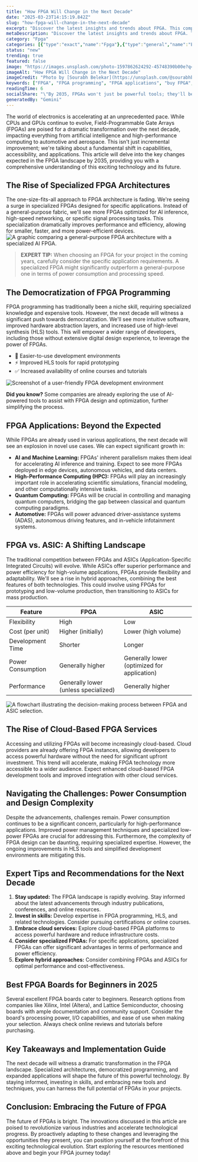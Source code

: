 ```yaml
---
title: "How FPGA Will Change in the Next Decade"
date: "2025-03-23T14:15:19.842Z"
slug: "how-fpga-will-change-in-the-next-decade"
excerpt: "Discover the latest insights and trends about FPGA. This comprehensive guide covers everything you need to know about FPGA in 2025."
metaDescription: "Discover the latest insights and trends about FPGA. This comprehensive guide covers everything you need to know about FPGA in 2025."
category: "Fpga"
categories: [{"type":"exact","name":"Fpga"},{"type":"general","name":"Electronics"},{"type":"medium","name":"Hardware Design"},{"type":"specific","name":"Digital Logic"},{"type":"niche","name":"Reconfigurable Computing"}]
status: "new"
trending: true
featured: false
image: "https://images.unsplash.com/photo-1597862624292-45748390b00e?q=85&w=1200&fit=max&fm=webp&auto=compress"
imageAlt: "How FPGA Will Change in the Next Decade"
imageCredit: "Photo by [Sourabh Belekar](https://unsplash.com/@sourabhbelekar) on Unsplash"
keywords: ["FPGA", "FPGA programming", "FPGA applications", "buy FPGA", "FPGA vs ASIC", "FPGA design tutorial", "best FPGA boards", "learn FPGA", "FPGA development tools", "FPGA projects for beginners"]
readingTime: 6
socialShare: "\"By 2035, FPGAs won't just be powerful tools; they'll be the brains behind everything from self-driving cars to quantum computers.  Get ready for the FPGA revolution!\""
generatedBy: "Gemini"
---
```




The world of electronics is accelerating at an unprecedented pace.  While CPUs and GPUs continue to evolve, Field-Programmable Gate Arrays (FPGAs) are poised for a dramatic transformation over the next decade, impacting everything from artificial intelligence and high-performance computing to automotive and aerospace. This isn't just incremental improvement; we're talking about a fundamental shift in capabilities, accessibility, and applications.  This article will delve into the key changes expected in the FPGA landscape by 2035, providing you with a comprehensive understanding of this exciting technology and its future.

## The Rise of Specialized FPGA Architectures

The one-size-fits-all approach to FPGA architecture is fading.  We're seeing a surge in specialized FPGAs designed for specific applications.  Instead of a general-purpose fabric, we'll see more FPGAs optimized for AI inference, high-speed networking, or specific signal processing tasks.  This specialization dramatically improves performance and efficiency, allowing for smaller, faster, and more power-efficient devices.  ![A graphic comparing a general-purpose FPGA architecture with a specialized AI FPGA.](https://images.unsplash.com/photo-1631376604914-572212a3ede5?q=85&w=1200&fit=max&fm=webp&auto=compress)

> **EXPERT TIP:**  When choosing an FPGA for your project in the coming years, carefully consider the specific application requirements.  A specialized FPGA might significantly outperform a general-purpose one in terms of power consumption and processing speed.

##  The Democratization of FPGA Programming

FPGA programming has traditionally been a niche skill, requiring specialized knowledge and expensive tools.  However, the next decade will witness a significant push towards democratization.  We'll see more intuitive software, improved hardware abstraction layers, and increased use of high-level synthesis (HLS) tools.  This will empower a wider range of developers, including those without extensive digital design experience, to leverage the power of FPGAs.

* 🔑 Easier-to-use development environments
* ⚡  Improved HLS tools for rapid prototyping
* ✅ Increased availability of online courses and tutorials

![Screenshot of a user-friendly FPGA development environment](https://images.unsplash.com/photo-1599605315712-630224b5bbae?q=85&w=1200&fit=max&fm=webp&auto=compress)

**Did you know?**  Some companies are already exploring the use of AI-powered tools to assist with FPGA design and optimization, further simplifying the process.

##  FPGA Applications: Beyond the Expected

While FPGAs are already used in various applications, the next decade will see an explosion in novel use cases.  We can expect significant growth in:

* **AI and Machine Learning:**  FPGAs' inherent parallelism makes them ideal for accelerating AI inference and training.  Expect to see more FPGAs deployed in edge devices, autonomous vehicles, and data centers.
* **High-Performance Computing (HPC):**  FPGAs will play an increasingly important role in accelerating scientific simulations, financial modeling, and other computationally intensive tasks.
* **Quantum Computing:** FPGAs will be crucial in controlling and managing quantum computers, bridging the gap between classical and quantum computing paradigms.
* **Automotive:**  FPGAs will power advanced driver-assistance systems (ADAS), autonomous driving features, and in-vehicle infotainment systems.

## FPGA vs. ASIC: A Shifting Landscape

The traditional competition between FPGAs and ASICs (Application-Specific Integrated Circuits) will evolve. While ASICs offer superior performance and power efficiency for high-volume applications, FPGAs provide flexibility and adaptability.  We'll see a rise in hybrid approaches, combining the best features of both technologies.  This could involve using FPGAs for prototyping and low-volume production, then transitioning to ASICs for mass production.

| Feature          | FPGA                                  | ASIC                                     |
|-----------------|----------------------------------------|------------------------------------------|
| Flexibility      | High                                   | Low                                      |
| Cost (per unit)  | Higher (initially)                      | Lower (high volume)                       |
| Development Time | Shorter                                 | Longer                                    |
| Power Consumption | Generally higher                       | Generally lower (optimized for application)|
| Performance      | Generally lower (unless specialized)   | Generally higher                         |

![A flowchart illustrating the decision-making process between FPGA and ASIC selection.](https://images.unsplash.com/photo-1631378961385-21bee7eb41ad?q=85&w=1200&fit=max&fm=webp&auto=compress)

##  The Rise of Cloud-Based FPGA Services

Accessing and utilizing FPGAs will become increasingly cloud-based.  Cloud providers are already offering FPGA instances, allowing developers to access powerful hardware without the need for significant upfront investment. This trend will accelerate, making FPGA technology more accessible to a wider audience.  Expect enhanced cloud-based FPGA development tools and improved integration with other cloud services.

##  Navigating the Challenges: Power Consumption and Design Complexity

Despite the advancements, challenges remain.  Power consumption continues to be a significant concern, particularly for high-performance applications.  Improved power management techniques and specialized low-power FPGAs are crucial for addressing this.  Furthermore, the complexity of FPGA design can be daunting, requiring specialized expertise.  However, the ongoing improvements in HLS tools and simplified development environments are mitigating this.

##  Expert Tips and Recommendations for the Next Decade

1.  **Stay updated:**  The FPGA landscape is rapidly evolving.  Stay informed about the latest advancements through industry publications, conferences, and online resources.
2.  **Invest in skills:**  Develop expertise in FPGA programming, HLS, and related technologies.  Consider pursuing certifications or online courses.
3.  **Embrace cloud services:**  Explore cloud-based FPGA platforms to access powerful hardware and reduce infrastructure costs.
4.  **Consider specialized FPGAs:**  For specific applications, specialized FPGAs can offer significant advantages in terms of performance and power efficiency.
5.  **Explore hybrid approaches:**  Consider combining FPGAs and ASICs for optimal performance and cost-effectiveness.

##  Best FPGA Boards for Beginners in 2025

Several excellent FPGA boards cater to beginners.  Research options from companies like Xilinx, Intel (Altera), and Lattice Semiconductor, choosing boards with ample documentation and community support.  Consider the board's processing power, I/O capabilities, and ease of use when making your selection.  Always check online reviews and tutorials before purchasing.

## Key Takeaways and Implementation Guide

The next decade will witness a dramatic transformation in the FPGA landscape.  Specialized architectures, democratized programming, and expanded applications will shape the future of this powerful technology.  By staying informed, investing in skills, and embracing new tools and techniques, you can harness the full potential of FPGAs in your projects.

## Conclusion: Embracing the Future of FPGA

The future of FPGAs is bright.  The innovations discussed in this article are poised to revolutionize various industries and accelerate technological progress.  By proactively adapting to these changes and leveraging the opportunities they present, you can position yourself at the forefront of this exciting technological evolution.  Start exploring the resources mentioned above and begin your FPGA journey today!

